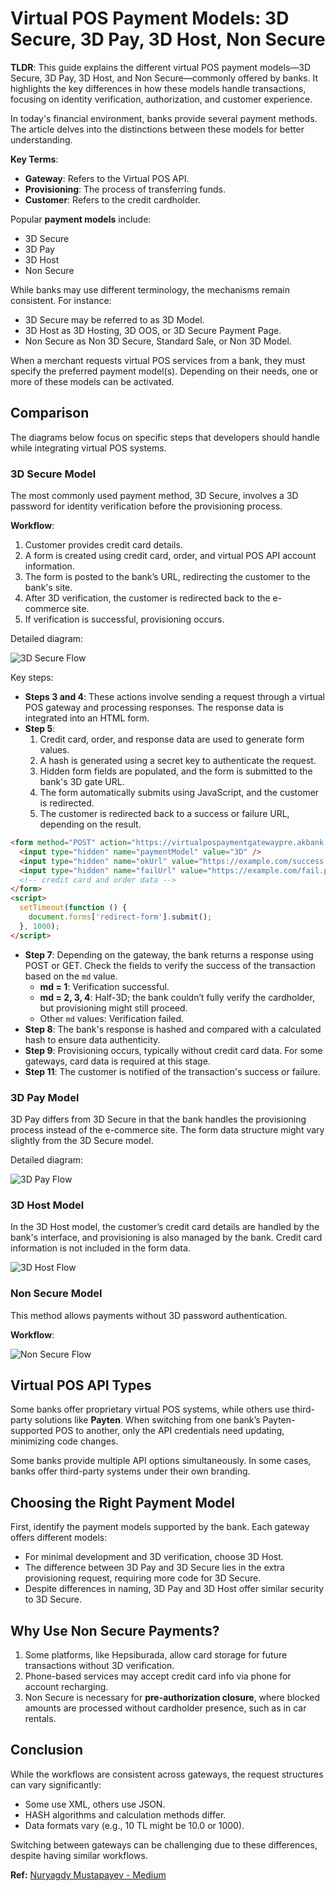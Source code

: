 # Virtual POS Payment Models: 3D Secure, 3D Pay, 3D Host, Non Secure

**TLDR**: This guide explains the different virtual POS payment models—3D Secure, 3D Pay, 3D Host, and Non Secure—commonly offered by banks. It highlights the key differences in how these models handle transactions, focusing on identity verification, authorization, and customer experience.

In today's financial environment, banks provide several payment methods. The article delves into the distinctions between these models for better understanding.

**Key Terms**:

- **Gateway**: Refers to the Virtual POS API.
- **Provisioning**: The process of transferring funds.
- **Customer**: Refers to the credit cardholder.

Popular **payment models** include:

- 3D Secure
- 3D Pay
- 3D Host
- Non Secure

While banks may use different terminology, the mechanisms remain consistent. For instance:

- 3D Secure may be referred to as 3D Model.
- 3D Host as 3D Hosting, 3D OOS, or 3D Secure Payment Page.
- Non Secure as Non 3D Secure, Standard Sale, or Non 3D Model.

When a merchant requests virtual POS services from a bank, they must specify the preferred payment model(s). Depending on their needs, one or more of these models can be activated.

## Comparison

The diagrams below focus on specific steps that developers should handle while integrating virtual POS systems.

### 3D Secure Model

The most commonly used payment method, 3D Secure, involves a 3D password for identity verification before the provisioning process.

**Workflow**:

1. Customer provides credit card details.
2. A form is created using credit card, order, and virtual POS API account information.
3. The form is posted to the bank’s URL, redirecting the customer to the bank's site.
4. After 3D verification, the customer is redirected back to the e-commerce site.
5. If verification is successful, provisioning occurs.

Detailed diagram:

![3D Secure Flow](https://miro.medium.com/v2/resize:fit:700/1*ODW7EIdx08v1waGvRXx3gA.jpeg)

Key steps:

- **Steps 3 and 4**: These actions involve sending a request through a virtual POS gateway and processing responses. The response data is integrated into an HTML form.
- **Step 5**:
  1. Credit card, order, and response data are used to generate form values.
  2. A hash is generated using a secret key to authenticate the request.
  3. Hidden form fields are populated, and the form is submitted to the bank's 3D gate URL.
  4. The form automatically submits using JavaScript, and the customer is redirected.
  5. The customer is redirected back to a success or failure URL, depending on the result.

```html
<form method="POST" action="https://virtualpospaymentgatewaypre.akbank.com/securepay" name="redirect-form">
  <input type="hidden" name="paymentModel" value="3D" />
  <input type="hidden" name="okUrl" value="https://example.com/success.php" />
  <input type="hidden" name="failUrl" value="https://example.com/fail.php" />
  <!-- credit card and order data -->
</form>
<script>
  setTimeout(function () {
    document.forms['redirect-form'].submit();
  }, 1000);
</script>
```

- **Step 7**: Depending on the gateway, the bank returns a response using POST or GET. Check the fields to verify the success of the transaction based on the `md` value.
  - **md = 1**: Verification successful.
  - **md = 2, 3, 4**: Half-3D; the bank couldn’t fully verify the cardholder, but provisioning might still proceed.
  - Other `md` values: Verification failed.
- **Step 8**: The bank's response is hashed and compared with a calculated hash to ensure data authenticity.
- **Step 9**: Provisioning occurs, typically without credit card data. For some gateways, card data is required at this stage.
- **Step 11**: The customer is notified of the transaction's success or failure.

### 3D Pay Model

3D Pay differs from 3D Secure in that the bank handles the provisioning process instead of the e-commerce site. The form data structure might vary slightly from the 3D Secure model.

Detailed diagram:

![3D Pay Flow](https://miro.medium.com/v2/resize:fit:700/1*1246Ir5e5YlPTWCs5-WXjQ.jpeg)

### 3D Host Model

In the 3D Host model, the customer’s credit card details are handled by the bank's interface, and provisioning is also managed by the bank. Credit card information is not included in the form data.

![3D Host Flow](https://miro.medium.com/v2/resize:fit:700/1*YHoeAXmWEM3KE1eeFArLHQ.jpeg)

### Non Secure Model

This method allows payments without 3D password authentication.

**Workflow**:

![Non Secure Flow](https://miro.medium.com/v2/resize:fit:398/1*8WV1g8hrlYhagCk2j58c9g.jpeg)

## Virtual POS API Types

Some banks offer proprietary virtual POS systems, while others use third-party solutions like **Payten**. When switching from one bank’s Payten-supported POS to another, only the API credentials need updating, minimizing code changes.

Some banks provide multiple API options simultaneously. In some cases, banks offer third-party systems under their own branding.

## Choosing the Right Payment Model

First, identify the payment models supported by the bank. Each gateway offers different models:

- For minimal development and 3D verification, choose 3D Host.
- The difference between 3D Pay and 3D Secure lies in the extra provisioning request, requiring more code for 3D Secure.
- Despite differences in naming, 3D Pay and 3D Host offer similar security to 3D Secure.

## Why Use Non Secure Payments?

1. Some platforms, like Hepsiburada, allow card storage for future transactions without 3D verification.
2. Phone-based services may accept credit card info via phone for account recharging.
3. Non Secure is necessary for **pre-authorization closure**, where blocked amounts are processed without cardholder presence, such as in car rentals.

## Conclusion

While the workflows are consistent across gateways, the request structures can vary significantly:

- Some use XML, others use JSON.
- HASH algorithms and calculation methods differ.
- Data formats vary (e.g., 10 TL might be 10.0 or 1000).

Switching between gateways can be challenging due to these differences, despite having similar workflows.

**Ref:** [Nuryagdy Mustapayev - Medium](https://nuryagdymustapayev.medium.com/sanal-pos-%C3%B6deme-modelleri-3d-secure-3d-pay-3d-host-non-secure-fa5cd016999c)
